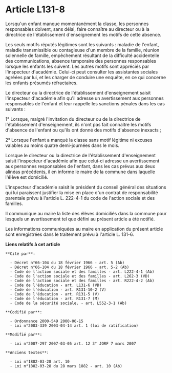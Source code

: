 # Article L131-8

Lorsqu'un enfant manque momentanément la classe, les personnes responsables doivent, sans délai, faire connaître au directeur
ou à la directrice de l'établissement d'enseignement les motifs de cette absence. 

Les seuls motifs réputés légitimes sont les suivants : maladie de l'enfant, maladie transmissible ou contagieuse d'un membre
de la famille, réunion solennelle de famille, empêchement résultant de la difficulté accidentelle des communications, absence
temporaire des personnes responsables lorsque les enfants les suivent. Les autres motifs sont appréciés par l'inspecteur
d'académie. Celui-ci peut consulter les assistantes sociales agréées par lui, et les charger de conduire une enquête, en ce
qui concerne les enfants présumés réfractaires. 

Le directeur ou la directrice de l'établissement d'enseignement saisit l'inspecteur d'académie afin qu'il adresse un
avertissement aux personnes responsables de l'enfant et leur rappelle les sanctions pénales dans les cas suivants : 

1° Lorsque, malgré l'invitation du directeur ou de la directrice de l'établissement d'enseignement, ils n'ont pas fait
connaître les motifs d'absence de l'enfant ou qu'ils ont donné des motifs d'absence inexacts ; 

2° Lorsque l'enfant a manqué la classe sans motif légitime ni excuses valables au moins quatre demi-journées dans le mois. 

Lorsque le directeur ou la directrice de l'établissement d'enseignement saisit l'inspecteur d'académie afin que celui-ci
adresse un avertissement aux personnes responsables de l'enfant, dans les cas prévus aux deux alinéas précédents, il en
informe le maire de la commune dans laquelle l'élève est domicilié.

L'inspecteur d'académie saisit le président du conseil général des situations qui lui paraissent justifier la mise en place
d'un contrat de responsabilité parentale prévu à l'article L. 222-4-1 du code de l'action sociale et des familles. 

Il communique au maire la liste des élèves domiciliés dans la commune pour lesquels un avertissement tel que défini au
présent article a été notifié. 

Les informations communiquées au maire en application du présent article sont enregistrées dans le traitement prévu à
l'article L. 131-6.

**Liens relatifs à cet article**

	**Cité par**:

	  - Décret n°66-104 du 18 février 1966 - art. 5 (Ab)
	  - Décret n°66-104 du 18 février 1966 - art. 5-2 (Ab)
	  - Code de l'action sociale et des familles - art. L222-4-1 (Ab)
	  - Code de l'action sociale et des familles - art. L262-3 (VD)
	  - Code de l'action sociale et des familles - art. R222-4-2 (Ab)
	  - Code de l'éducation - art. L131-6 (VD)
	  - Code de l'éducation - art. R131-10-2 (V)
	  - Code de l'éducation - art. R131-5 (V)
	  - Code de l'éducation - art. R131-7 (M)
	  - Code de la sécurité sociale. - art. L552-3-1 (Ab)

	**Codifié par**:

	  - Ordonnance 2000-549 2000-06-15
	  - Loi n°2003-339 2003-04-14 art. 1 (loi de ratification)

	**Modifié par**:

	  - Loi n°2007-297 2007-03-05 art. 12 3° JORF 7 mars 2007

	**Anciens textes**:

	  - Loi n°1882-03-28 art. 10
	  - Loi n°1882-03-28 du 28 mars 1882 - art. 10 (Ab)
